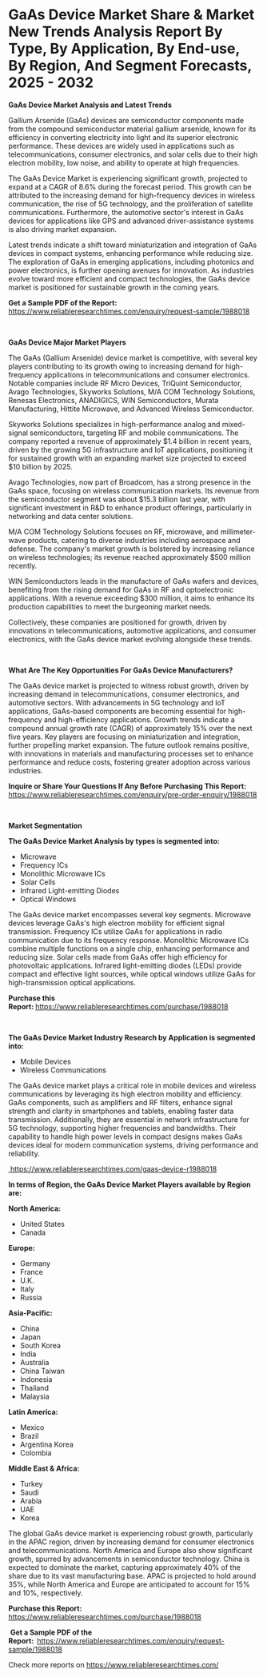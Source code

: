 <p><h1>GaAs Device Market Share & Market New Trends Analysis Report By Type, By Application, By End-use, By Region, And Segment Forecasts, 2025 - 2032</h1></p><p><strong>GaAs Device Market Analysis and Latest Trends</strong></p>
<p><p>Gallium Arsenide (GaAs) devices are semiconductor components made from the compound semiconductor material gallium arsenide, known for its efficiency in converting electricity into light and its superior electronic performance. These devices are widely used in applications such as telecommunications, consumer electronics, and solar cells due to their high electron mobility, low noise, and ability to operate at high frequencies.</p><p>The GaAs Device Market is experiencing significant growth, projected to expand at a CAGR of 8.6% during the forecast period. This growth can be attributed to the increasing demand for high-frequency devices in wireless communication, the rise of 5G technology, and the proliferation of satellite communications. Furthermore, the automotive sector's interest in GaAs devices for applications like GPS and advanced driver-assistance systems is also driving market expansion. </p><p>Latest trends indicate a shift toward miniaturization and integration of GaAs devices in compact systems, enhancing performance while reducing size. The exploration of GaAs in emerging applications, including photonics and power electronics, is further opening avenues for innovation. As industries evolve toward more efficient and compact technologies, the GaAs device market is positioned for sustainable growth in the coming years.</p></p>
<p><strong>Get a Sample PDF of the Report:&nbsp;</strong> <a href="https://www.reliableresearchtimes.com/enquiry/request-sample/1988018?utm_campaign=2205&utm_medium=2&utm_source=Github&utm_content=ia&utm_term=01042025&utm_id=gaas-device">https://www.reliableresearchtimes.com/enquiry/request-sample/1988018</a></p>
<p>&nbsp;</p>
<p><strong>GaAs Device Major Market Players</strong></p>
<p><p>The GaAs (Gallium Arsenide) device market is competitive, with several key players contributing to its growth owing to increasing demand for high-frequency applications in telecommunications and consumer electronics. Notable companies include RF Micro Devices, TriQuint Semiconductor, Avago Technologies, Skyworks Solutions, M/A COM Technology Solutions, Renesas Electronics, ANADIGICS, WIN Semiconductors, Murata Manufacturing, Hittite Microwave, and Advanced Wireless Semiconductor.</p><p>Skyworks Solutions specializes in high-performance analog and mixed-signal semiconductors, targeting RF and mobile communications. The company reported a revenue of approximately $1.4 billion in recent years, driven by the growing 5G infrastructure and IoT applications, positioning it for sustained growth with an expanding market size projected to exceed $10 billion by 2025.</p><p>Avago Technologies, now part of Broadcom, has a strong presence in the GaAs space, focusing on wireless communication markets. Its revenue from the semiconductor segment was about $15.3 billion last year, with significant investment in R&D to enhance product offerings, particularly in networking and data center solutions.</p><p>M/A COM Technology Solutions focuses on RF, microwave, and millimeter-wave products, catering to diverse industries including aerospace and defense. The company's market growth is bolstered by increasing reliance on wireless technologies; its revenue reached approximately $500 million recently.</p><p>WIN Semiconductors leads in the manufacture of GaAs wafers and devices, benefiting from the rising demand for GaAs in RF and optoelectronic applications. With a revenue exceeding $300 million, it aims to enhance its production capabilities to meet the burgeoning market needs.</p><p>Collectively, these companies are positioned for growth, driven by innovations in telecommunications, automotive applications, and consumer electronics, with the GaAs device market evolving alongside these trends.</p></p>
<p>&nbsp;</p>
<p><strong>What Are The Key Opportunities For GaAs Device Manufacturers?</strong></p>
<p><p>The GaAs device market is projected to witness robust growth, driven by increasing demand in telecommunications, consumer electronics, and automotive sectors. With advancements in 5G technology and IoT applications, GaAs-based components are becoming essential for high-frequency and high-efficiency applications. Growth trends indicate a compound annual growth rate (CAGR) of approximately 15% over the next five years. Key players are focusing on miniaturization and integration, further propelling market expansion. The future outlook remains positive, with innovations in materials and manufacturing processes set to enhance performance and reduce costs, fostering greater adoption across various industries.</p></p>
<p><strong>Inquire or Share Your Questions If Any Before Purchasing This Report:</strong> <a href="https://www.reliableresearchtimes.com/enquiry/pre-order-enquiry/1988018?utm_campaign=2205&utm_medium=2&utm_source=Github&utm_content=ia&utm_term=01042025&utm_id=gaas-device">https://www.reliableresearchtimes.com/enquiry/pre-order-enquiry/1988018</a></p>
<p>&nbsp;</p>
<p><strong>Market Segmentation</strong></p>
<p><strong>The GaAs Device Market Analysis by types is segmented into:</strong></p>
<p><ul><li>Microwave</li><li>Frequency ICs</li><li>Monolithic Microwave ICs</li><li>Solar Cells</li><li>Infrared Light-emitting Diodes</li><li>Optical Windows</li></ul></p>
<p><p>The GaAs device market encompasses several key segments. Microwave devices leverage GaAs's high electron mobility for efficient signal transmission. Frequency ICs utilize GaAs for applications in radio communication due to its frequency response. Monolithic Microwave ICs combine multiple functions on a single chip, enhancing performance and reducing size. Solar cells made from GaAs offer high efficiency for photovoltaic applications. Infrared light-emitting diodes (LEDs) provide compact and effective light sources, while optical windows utilize GaAs for high-transmission optical applications.</p></p>
<p><strong>Purchase this Report:&nbsp;</strong><a href="https://www.reliableresearchtimes.com/purchase/1988018?utm_campaign=2205&utm_medium=2&utm_source=Github&utm_content=ia&utm_term=01042025&utm_id=gaas-device">https://www.reliableresearchtimes.com/purchase/1988018</a></p>
<p>&nbsp;</p>
<p><strong>The GaAs Device Market Industry Research by Application is segmented into:</strong></p>
<p><ul><li>Mobile Devices</li><li>Wireless Communications</li></ul></p>
<p><p>The GaAs device market plays a critical role in mobile devices and wireless communications by leveraging its high electron mobility and efficiency. GaAs components, such as amplifiers and RF filters, enhance signal strength and clarity in smartphones and tablets, enabling faster data transmission. Additionally, they are essential in network infrastructure for 5G technology, supporting higher frequencies and bandwidths. Their capability to handle high power levels in compact designs makes GaAs devices ideal for modern communication systems, driving performance and reliability.</p></p>
<p><a href="https://www.reliableresearchtimes.com/gaas-device-r1988018?utm_campaign=2205&utm_medium=2&utm_source=Github&utm_content=ia&utm_term=01042025&utm_id=gaas-device">&nbsp;https://www.reliableresearchtimes.com/gaas-device-r1988018</a></p>
<p><strong>In terms of Region, the GaAs Device Market Players available by Region are:</strong></p>
<p>
    <p> <strong> North America: </strong>
        <ul>
            <li>United States</li>
            <li>Canada</li>
        </ul>
        </p> 
    <p> <strong> Europe: </strong>
        <ul>
            <li>Germany</li>
            <li>France</li>
            <li>U.K.</li>
            <li>Italy</li>
            <li>Russia</li>
        </ul>
        </p> 
    <p> <strong> Asia-Pacific: </strong>
        <ul>
            <li>China</li>
            <li>Japan</li>
            <li>South Korea</li>
            <li>India</li>
            <li>Australia</li>
            <li>China Taiwan</li>
            <li>Indonesia</li>
            <li>Thailand</li>
            <li>Malaysia</li>
        </ul>
        </p> 
    <p> <strong> Latin America: </strong>
        <ul>
            <li>Mexico</li>
            <li>Brazil</li>
            <li>Argentina Korea</li>
            <li>Colombia</li>
        </ul>
        </p> 
    <p> <strong> Middle East & Africa: </strong>
        <ul>
            <li>Turkey</li>
            <li>Saudi</li>
            <li>Arabia</li>
            <li>UAE</li>
            <li>Korea</li>
        </ul>
    </p>
    </p>
<p><p>The global GaAs device market is experiencing robust growth, particularly in the APAC region, driven by increasing demand for consumer electronics and telecommunications. North America and Europe also show significant growth, spurred by advancements in semiconductor technology. China is expected to dominate the market, capturing approximately 40% of the share due to its vast manufacturing base. APAC is projected to hold around 35%, while North America and Europe are anticipated to account for 15% and 10%, respectively.</p></p>
<p><strong>Purchase this Report: </strong><a href="https://www.reliableresearchtimes.com/purchase/1988018?utm_campaign=2205&utm_medium=2&utm_source=Github&utm_content=ia&utm_term=01042025&utm_id=gaas-device">https://www.reliableresearchtimes.com/purchase/1988018</a></p>
<p>&nbsp;<strong>Get a Sample PDF of the Report:&nbsp;&nbsp;</strong><a href="https://www.reliableresearchtimes.com/enquiry/request-sample/1988018?utm_campaign=2205&utm_medium=2&utm_source=Github&utm_content=ia&utm_term=01042025&utm_id=gaas-device">https://www.reliableresearchtimes.com/enquiry/request-sample/1988018</a></p>
<p><strong></strong></p>
<p>Check more reports on <a href="https://www.reliableresearchtimes.com/?utm_campaign=2205&utm_medium=2&utm_source=Github&utm_content=ia&utm_term=01042025&utm_id=gaas-device">https://www.reliableresearchtimes.com/</a></p>